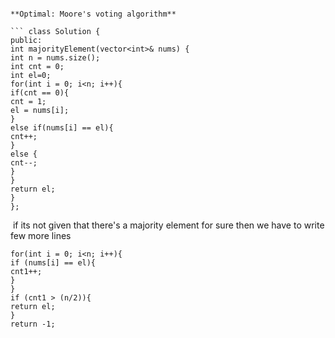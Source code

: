 ```
​
**Optimal: Moore's voting algorithm**
​
``` class Solution {
public:
int majorityElement(vector<int>& nums) {
int n = nums.size();
int cnt = 0;
int el=0;
for(int i = 0; i<n; i++){
if(cnt == 0){
cnt = 1;
el = nums[i];
}
else if(nums[i] == el){
cnt++;
}
else {
cnt--;
}
}
return el;
}
};
```
​
if its not given that there's a majority element for sure then we have to write few more lines
```int cnt1=0;
for(int i = 0; i<n; i++){
if (nums[i] == el){
cnt1++;
}
}
if (cnt1 > (n/2)){
return el;
}
return -1;
```